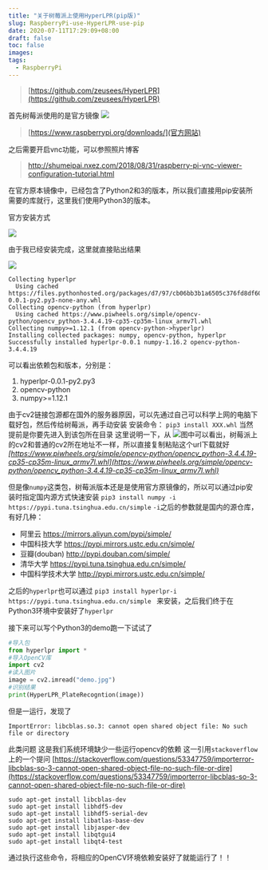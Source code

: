 ```yaml
---
title: "关于树莓派上使用HyperLPR(pip版)"
slug: RaspberryPi-use-HyperLPR-use-pip
date: 2020-07-11T17:29:09+08:00
draft: false
toc: false
images:
tags:
  - RaspberryPi
---
```


> [https://github.com/zeusees/HyperLPR](https://github.com/zeusees/HyperLPR)

首先树莓派使用的是官方镜像
![](https://libget.com/gkirito/blog/image/190422/2019-04-22-15556058592094.jpg)

> [https://www.raspberrypi.org/downloads/](官方网站)

之后需要开启vnc功能，可以参照照片博客

> http://shumeipai.nxez.com/2018/08/31/raspberry-pi-vnc-viewer-configuration-tutorial.html

在官方原本镜像中，已经包含了Python2和3的版本，所以我们直接用pip安装所需要的库就行，这里我们使用Python3的版本。

官方安装方式

![](https://libget.com/gkirito/blog/image/190422/2019-04-22-15556060832745.jpg)

由于我已经安装完成，这里就直接贴出结果

![](https://libget.com/gkirito/blog/image/190422/2019-04-22-15556062196900.jpg)

```
Collecting hyperlpr
  Using cached https://files.pythonhosted.org/packages/d7/97/cb06bb3b1a6505c376fd8df605cb05407ffafdb595ef9243c6fb183e1fcb/hyperlpr-0.0.1-py2.py3-none-any.whl
Collecting opencv-python (from hyperlpr)
  Using cached https://www.piwheels.org/simple/opencv-python/opencv_python-3.4.4.19-cp35-cp35m-linux_armv7l.whl
Collecting numpy>=1.12.1 (from opencv-python->hyperlpr)
Installing collected packages: numpy, opencv-python, hyperlpr
Successfully installed hyperlpr-0.0.1 numpy-1.16.2 opencv-python-3.4.4.19
```

可以看出依赖包和版本，分别是：

1. hyperlpr-0.0.1-py2.py3
2. opencv-python
3. numpy>=1.12.1

由于cv2链接包源都在国外的服务器原因，可以先通过自己可以科学上网的电脑下载好包，然后传给树莓派，再手动安装
安装命令：
`pip3 install XXX.whl`
当然提前是你要先进入到该包所在目录
这里说明一下，从
![](https://libget.com/gkirito/blog/image/190422/2019-04-22-15556065547210.jpg)图中可以看出，树莓派上的cv2和普通的cv2所在地址不一样，所以直接复制粘贴这个url下载就好
*[https://www.piwheels.org/simple/opencv-python/opencv_python-3.4.4.19-cp35-cp35m-linux_armv7l.whl](https://www.piwheels.org/simple/opencv-python/opencv_python-3.4.4.19-cp35-cp35m-linux_armv7l.whl)*

但是像`numpy`这类包，树莓派版本还是是使用官方原镜像的，所以可以通过pip安装时指定国内源方式快速安装
`pip3 install numpy -i https://pypi.tuna.tsinghua.edu.cn/simple`
`-i`之后的参数就是国内的源仓库，有好几种：

* 阿里云 https://mirrors.aliyun.com/pypi/simple/
* 中国科技大学 https://pypi.mirrors.ustc.edu.cn/simple/
* 豆瓣(douban) http://pypi.douban.com/simple/
* 清华大学 https://pypi.tuna.tsinghua.edu.cn/simple/
* 中国科学技术大学 http://pypi.mirrors.ustc.edu.cn/simple/

之后的`hyperlpr`也可以通过
`pip3 install hyperlpr-i https://pypi.tuna.tsinghua.edu.cn/simple `
来安装，之后我们终于在Python3环境中安装好了`hyperlpr`

接下来可以写个Python3的demo跑一下试试了

```Python
#导入包
from hyperlpr import *
#导入OpenCV库
import cv2
#读入图片
image = cv2.imread("demo.jpg")
#识别结果
print(HyperLPR_PlateRecogntion(image))
```

但是一运行，发现了

```
ImportError: libcblas.so.3: cannot open shared object file: No such file or directory
```

此类问题
这是我们系统环境缺少一些运行opencv的依赖
这一引用`stackoverflow`上的一个提问
[https://stackoverflow.com/questions/53347759/importerror-libcblas-so-3-cannot-open-shared-object-file-no-such-file-or-dire](https://stackoverflow.com/questions/53347759/importerror-libcblas-so-3-cannot-open-shared-object-file-no-such-file-or-dire)


```
sudo apt-get install libcblas-dev
sudo apt-get install libhdf5-dev
sudo apt-get install libhdf5-serial-dev
sudo apt-get install libatlas-base-dev
sudo apt-get install libjasper-dev 
sudo apt-get install libqtgui4 
sudo apt-get install libqt4-test
```

通过执行这些命令，将相应的OpenCV环境依赖安装好了就能运行了！！